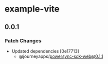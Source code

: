 # example-vite

## 0.0.1

### Patch Changes

- Updated dependencies [0e17713]
  - @journeyapps/powersync-sdk-web@0.1.1
